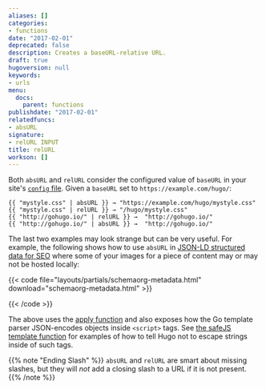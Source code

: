 ```yaml
---
aliases: []
categories:
- functions
date: "2017-02-01"
deprecated: false
description: Creates a baseURL-relative URL.
draft: true
hugoversion: null
keywords:
- urls
menu:
  docs:
    parent: functions
publishdate: "2017-02-01"
relatedfuncs:
- absURL
signature:
- relURL INPUT
title: relURL
workson: []
---
```


Both `absURL` and `relURL` consider the configured value of `baseURL` in your site's [`config` file][configuration]. Given a `baseURL` set to `https://example.com/hugo/`:

```
{{ "mystyle.css" | absURL }} → "https://example.com/hugo/mystyle.css"
{{ "mystyle.css" | relURL }} → "/hugo/mystyle.css"
{{ "http://gohugo.io/" | relURL }} →  "http://gohugo.io/"
{{ "http://gohugo.io/" | absURL }} →  "http://gohugo.io/"
```

The last two examples may look strange but can be very useful. For example, the following shows how to use `absURL` in [JSON-LD structured data for SEO][jsonld] where some of your images for a piece of content may or may not be hosted locally:

{{< code file="layouts/partials/schemaorg-metadata.html" download="schemaorg-metadata.html" >}}
<script type="application/ld+json">
{
    "@context" : "https://schema.org",
    "@type" : "BlogPosting",
    "image" : {{ apply .Params.images "absURL" "." }}
}
</script>
{{< /code >}}

The above uses the [apply function][] and also exposes how the Go template parser JSON-encodes objects inside `<script>` tags. See [the safeJS template function][safejs] for examples of how to tell Hugo not to escape strings inside of such tags.

{{% note "Ending Slash" %}}
`absURL` and `relURL` are smart about missing slashes, but they will *not* add a closing slash to a URL if it is not present.
{{% /note %}}

[apply function]: /functions/apply/
[configuration]: /getting-started/configuration/
[jsonld]: https://developers.google.com/search/docs/advanced/structured-data/intro-structured-data
[safejs]: /functions/safejs
